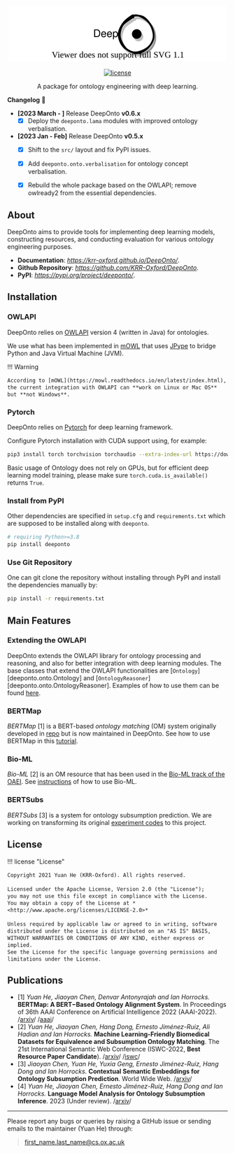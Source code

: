 <!---
Copyright 2021 Yuan He (KRR-Oxford). All rights reserved.

Licensed under the Apache License, Version 2.0 (the "License");
you may not use this file except in compliance with the License.
You may obtain a copy of the License at

    http://www.apache.org/licenses/LICENSE-2.0

Unless required by applicable law or agreed to in writing, software
distributed under the License is distributed on an "AS IS" BASIS,
WITHOUT WARRANTIES OR CONDITIONS OF ANY KIND, either express or implied.
See the License for the specific language governing permissions and
limitations under the License.
-->

<p align="center">
  <a href="https://krr-oxford.github.io/DeepOnto/">
    <img alt="deeponto" src="https://raw.githubusercontent.com/KRR-Oxford/DeepOnto/main/docs/images/icon.svg">
  </a>
</p>

<p align="center">
    <a href="https://github.com/KRR-Oxford/DeepOnto/blob/main/LICENSE">
        <img alt="license" src="https://img.shields.io/github/license/KRR-Oxford/DeepOnto">
    </a>
</p>

<p align="center">
  A package for ontology engineering with deep learning. 
</p>

**Changelog** :newspaper:


- **[2023 March - ]** Release $\textsf{DeepOnto}$ **v0.6.x**
    - [X] Deploy the `deeponto.lama` modules with improved ontology verbalisation. 

- **[2023 Jan - Feb]** Release $\textsf{DeepOnto}$ **v0.5.x**
    - [X] Shift to the `src/` layout and fix PyPI issues.
    - [X] Add `deeponto.onto.verbalisation` for ontology concept verbalisation.
    - [X] Rebuild the whole package based on the OWLAPI; remove owlready2 from the essential dependencies.


## About

$\textsf{DeepOnto}$ aims to provide tools for implementing deep learning models, constructing resources, and conducting evaluation
for various ontology engineering purposes.

- **Documentation**: *<https://krr-oxford.github.io/DeepOnto/>*.
- **Github Repository**: *<https://github.com/KRR-Oxford/DeepOnto>*. 
- **PyPI**: *<https://pypi.org/project/deeponto/>*. 

## Installation

### OWLAPI

$\textsf{DeepOnto}$ relies on [OWLAPI](http://owlapi.sourceforge.net/) version 4 (written in Java) for ontologies. 

We use what has been implemented in [mOWL](https://mowl.readthedocs.io/en/latest/index.html) that uses [JPype](https://jpype.readthedocs.io/en/latest/) to bridge Python and Java Virtual Machine (JVM). 


!!! Warning
  
    According to [mOWL](https://mowl.readthedocs.io/en/latest/index.html), the current integration with OWLAPI can **work on Linux or Mac OS** but **not Windows**.

### Pytorch

$\textsf{DeepOnto}$ relies on [Pytorch](https://pytorch.org/) for deep learning framework.

Configure Pytorch installation with CUDA support using, for example:

```bash
pip3 install torch torchvision torchaudio --extra-index-url https://download.pytorch.org/whl/cu116
```

Basic usage of Ontology does not rely on GPUs, but for efficient deep learning model training, please make sure
`torch.cuda.is_available()` returns `True`.

### Install from PyPI

Other dependencies are specified in `setup.cfg` and `requirements.txt` which are supposed to be installed along with `deeponto`.

```bash
# requiring Python>=3.8
pip install deeponto
```

### Use Git Repository

One can git clone the repository without installing through PyPI and install the dependencies manually by:

```bash
pip install -r requirements.txt
```


## Main Features

### Extending the OWLAPI

$\textsf{DeepOnto}$ extends the OWLAPI library for ontology processing and reasoning, and also for better integration with deep learning modules. 
The base classes that extend the OWLAPI functionalities are [`Ontology`][deeponto.onto.Ontology] and [`OntologyReasoner`][deeponto.onto.OntologyReasoner]. Examples of how to use them can be found [here](https://krr-oxford.github.io/DeepOnto/ontology/).

### BERTMap

*BERTMap* [1] is a BERT-based *ontology matching* (OM) system originally developed in [repo](https://github.com/KRR-Oxford/BERTMap) but is now maintained in $\textsf{DeepOnto}$. See how to use BERTMap in this [tutorial](https://krr-oxford.github.io/DeepOnto/bertmap/).

### Bio-ML

*Bio-ML* [2] is an OM resource that has been used in the [Bio-ML track of the OAEI](https://www.cs.ox.ac.uk/isg/projects/ConCur/oaei/). See [instructions](https://krr-oxford.github.io/DeepOnto/bio-ml/) of how to use Bio-ML.

### BERTSubs

*BERTSubs* [3] is a system for ontology subsumption prediction. We are working on transforming its original [experiment codes](https://gitlab.com/chen00217/bert_subsumption) to this project.

## License

!!! license "License"

    Copyright 2021 Yuan He (KRR-Oxford). All rights reserved.

    Licensed under the Apache License, Version 2.0 (the "License");
    you may not use this file except in compliance with the License.
    You may obtain a copy of the License at *<http://www.apache.org/licenses/LICENSE-2.0>*

    Unless required by applicable law or agreed to in writing, software
    distributed under the License is distributed on an "AS IS" BASIS,
    WITHOUT WARRANTIES OR CONDITIONS OF ANY KIND, either express or implied.
    See the License for the specific language governing permissions and
    limitations under the License.

## Publications

- [1] *Yuan He‚ Jiaoyan Chen‚ Denvar Antonyrajah and Ian Horrocks.* **BERTMap: A BERT−Based Ontology Alignment System**. In Proceedings of 36th AAAI Conference on Artificial Intelligence 2022 (AAAI-2022). /[arxiv](https://arxiv.org/abs/2112.02682)/ /[aaai](https://ojs.aaai.org/index.php/AAAI/article/view/20510)/  <a name="bertmap_paper"></a>
- [2] *Yuan He‚ Jiaoyan Chen‚ Hang Dong, Ernesto Jiménez-Ruiz, Ali Hadian and Ian Horrocks.* **Machine Learning-Friendly Biomedical Datasets for Equivalence and Subsumption Ontology Matching**. The 21st International Semantic Web Conference (ISWC-2022, **Best Resource Paper Candidate**). /[arxiv](https://arxiv.org/abs/2205.03447)/ /[iswc](https://link.springer.com/chapter/10.1007/978-3-031-19433-7_33)/  <a name="bioml_paper"></a>
- [3] *Jiaoyan Chen, Yuan He, Yuxia Geng, Ernesto Jiménez-Ruiz, Hang Dong and Ian Horrocks.* **Contextual Semantic Embeddings for Ontology Subsumption Prediction**. World Wide Web. /[arxiv](https://arxiv.org/abs/2202.09791)/  <a name="bertsubs_paper"></a>
- [4] *Yuan He‚ Jiaoyan Chen, Ernesto Jiménez-Ruiz, Hang Dong and Ian Horrocks.* **Language Model Analysis for Ontology Subsumption Inference**. 2023 (Under review). /[arxiv](https://arxiv.org/abs/2302.06761)/  <a name="ontolama_paper"></a>


----------------------------------------------------------------

Please report any bugs or queries by raising a GitHub issue or sending emails to the maintainer (Yuan He) through:

> first_name.last_name@cs.ox.ac.uk
